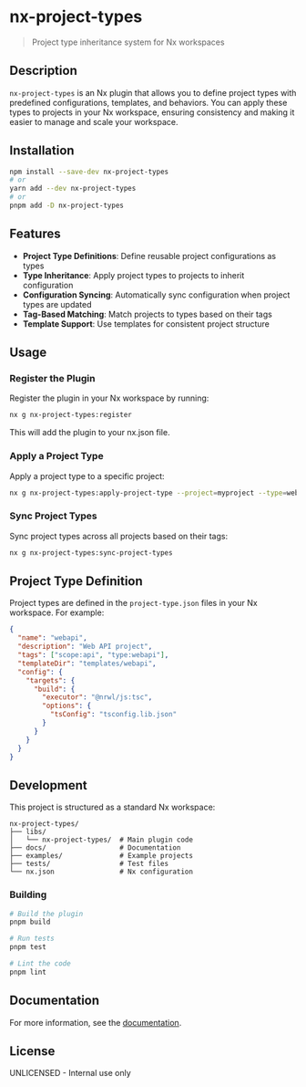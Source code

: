 # nx-project-types

> Project type inheritance system for Nx workspaces

## Description

`nx-project-types` is an Nx plugin that allows you to define project types with predefined configurations, templates, and behaviors. You can apply these types to projects in your Nx workspace, ensuring consistency and making it easier to manage and scale your workspace.

## Installation

```bash
npm install --save-dev nx-project-types
# or
yarn add --dev nx-project-types
# or
pnpm add -D nx-project-types
```

## Features

- **Project Type Definitions**: Define reusable project configurations as types
- **Type Inheritance**: Apply project types to projects to inherit configuration
- **Configuration Syncing**: Automatically sync configuration when project types are updated
- **Tag-Based Matching**: Match projects to types based on their tags
- **Template Support**: Use templates for consistent project structure

## Usage

### Register the Plugin

Register the plugin in your Nx workspace by running:

```bash
nx g nx-project-types:register
```

This will add the plugin to your nx.json file.

### Apply a Project Type

Apply a project type to a specific project:

```bash
nx g nx-project-types:apply-project-type --project=myproject --type=webapi
```

### Sync Project Types

Sync project types across all projects based on their tags:

```bash
nx g nx-project-types:sync-project-types
```

## Project Type Definition

Project types are defined in the `project-type.json` files in your Nx workspace. For example:

```json
{
  "name": "webapi",
  "description": "Web API project",
  "tags": ["scope:api", "type:webapi"],
  "templateDir": "templates/webapi",
  "config": {
    "targets": {
      "build": {
        "executor": "@nrwl/js:tsc",
        "options": {
          "tsConfig": "tsconfig.lib.json"
        }
      }
    }
  }
}
```

## Development

This project is structured as a standard Nx workspace:

```
nx-project-types/
├── libs/
│   └── nx-project-types/  # Main plugin code
├── docs/                  # Documentation
├── examples/              # Example projects
├── tests/                 # Test files
└── nx.json                # Nx configuration
```

### Building

```bash
# Build the plugin
pnpm build

# Run tests
pnpm test

# Lint the code
pnpm lint
```

## Documentation

For more information, see the [documentation](./docs/README.md).

## License

UNLICENSED - Internal use only
